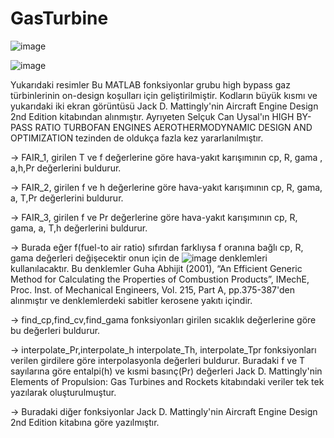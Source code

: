 # GasTurbine
![image](https://github.com/Trouper00/GasTurbine/assets/165286766/2ed22e36-f079-422f-987c-40b092663691)

![image](https://github.com/Trouper00/GasTurbine/assets/165286766/209187e1-b3a5-4dca-b626-dcada23fd955)


Yukarıdaki resimler 
Bu MATLAB fonksiyonlar grubu high bypass gaz türbinlerinin on-design koşulları için geliştirilmiştir. Kodların büyük kısmı ve yukarıdaki iki ekran görüntüsü Jack D. Mattingly'nin Aircraft Engine Design 2nd Edition kitabından alınmıştır. Ayrıyeten Selçuk Can Uysal'ın HIGH BY-PASS RATIO TURBOFAN ENGINES AEROTHERMODYNAMIC 
DESIGN AND OPTIMIZATION tezinden de oldukça fazla kez yararlanılmıştır.

-> FAIR_1, girilen T ve f değerlerine göre hava-yakıt karışımının  cp, R, gama , a,h,Pr değerlerini buldurur.

-> FAIR_2, girilen f ve h değerlerine göre hava-yakıt karışımının cp, R, gama, a, T,Pr değerlerini buldurur.

-> FAIR_3, girilen f ve Pr değerlerine göre hava-yakıt karışımının cp, R, gama, a, T,h değerlerini buldurur.

-> Burada eğer f(fuel-to air ratio) sıfırdan farklıysa f oranına bağlı cp, R, gama değerleri değişecektir onun için de ![image](https://github.com/Trouper00/GasTurbine/assets/165286766/0c944b2f-c70e-49cd-bf4d-2bd7e222d7f1) denklemleri kullanılacaktır. Bu denklemler Guha Abhijit (2001), “An Efficient Generic Method for Calculating the 
Properties of Combustion Products”, IMechE, Proc. Inst. of Mechanical 
Engineers, Vol. 215, Part A, pp.375-387'den alınmıştır ve denklemlerdeki sabitler kerosene yakıtı içindir.

-> find_cp,find_cv,find_gama fonksiyonları girilen sıcaklık değerlerine göre bu değerleri buldurur.

-> interpolate_Pr,interpolate_h  interpolate_Th, interpolate_Tpr fonksiyonları verilen girdilere göre interpolasyonla değerleri buldurur. Buradaki f ve T sayılarına göre entalpi(h) ve kısmi basınç(Pr) değerleri Jack D. Mattingly'nin Elements of Propulsion: Gas Turbines and Rockets kitabındaki veriler tek tek yazılarak oluşturulmuştur.

-> Buradaki diğer fonksiyonlar Jack D. Mattingly'nin Aircraft Engine Design 2nd Edition kitabına göre yazılmıştır. 
